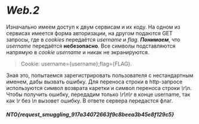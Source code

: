# *Web.2*
Изначально имеем доступ к двум сервисам и их коду. На одном из сервисах имеется форма авторизации, на другом подаются GET запросы, где в *cookies* передаётся *username* и *flag*.
***Понимаем***, что *username* передаётся **небезопасно**. Все символы подставляются напрямую в *cookie username* и никак не экранируются. 
> Cookie: username={username};flag={FLAG}.

Зная это, попытаемся зарегистрировать пользователя с нестандартным именем, дабы вызвать ошибку. Для переноса строки в http-запросе используются символ возврата каретки и символ переноса строки *\r\n.*
Чтобы получить ошибку, передадим только *\r\n\r* в конце username, так как *\r* без *\n* вызовет ошибку. В ответе сервера передастся флаг.
##### NTO{request_smuggling_917a34072663f9c8beea3b45e8f129c5}
